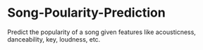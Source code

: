# Song-Poularity-Prediction
Predict the popularity of a song given features like acousticness, danceability, key, loudness, etc.
